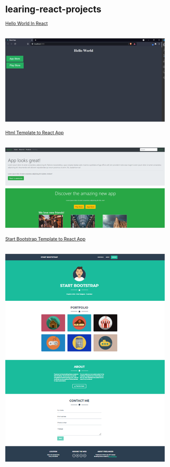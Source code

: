 # learing-react-projects

[Hello World In React](https://github.com/mmblack4/react-helloworld)

# ![](source/img/react-helloworld.PNG)

[Html Template to React App](https://github.com/mmblack4/react-helloworld)

# ![](source/img/html-templat-to-react-app.PNG)

[Start Bootstrap Template to React App](https://github.com/mmblack4/react-helloworld)

# ![](source/img/start-bootstrap-templat-to-react.PNG)
